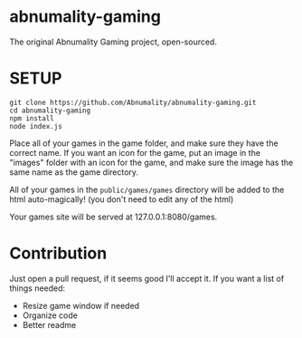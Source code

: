 # abnumality-gaming
The original Abnumality Gaming project, open-sourced.


# SETUP
```
git clone https://github.com/Abnumality/abnumality-gaming.git
cd abnumality-gaming
npm install
node index.js
```
Place all of your games in the game folder, and make sure they have the correct name. If you want an icon for the game, put an image in the "images" folder with an icon for the game, and make sure the image has the same name as the game directory.

All of your games in the `public/games/games` directory will be added to the html auto-magically! (you don't need to edit any of the html)

Your games site will be served at 127.0.0.1:8080/games.

# Contribution
Just open a pull request, if it seems good I'll accept it.
If you want a list of things needed:
- Resize game window if needed
- Organize code
- Better readme
